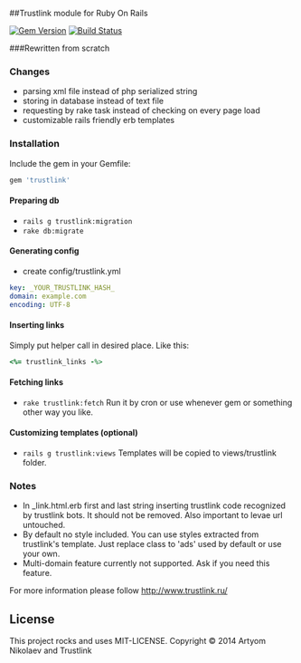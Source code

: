 ##Trustlink module for Ruby On Rails

[![Gem Version](https://badge.fury.io/rb/trustlink.png)](http://badge.fury.io/rb/trustlink)
[![Build Status](https://travis-ci.org/iRet/trustlink.png?branch=master)](https://travis-ci.org/iRet/trustlink)

###Rewritten from scratch

### Changes
* parsing xml file instead of php serialized string
* storing in database instead of text file
* requesting by rake task instead of checking on every page load
* customizable rails friendly erb templates

### Installation
Include the gem in your Gemfile:
```ruby
gem 'trustlink'
```

#### Preparing db
* `rails g trustlink:migration`
* `rake db:migrate`

#### Generating config
* create config/trustlink.yml
```yml
key: _YOUR_TRUSTLINK_HASH_
domain: example.com
encoding: UTF-8
```

#### Inserting links
Simply put helper call in desired place. Like this:
```ruby
<%= trustlink_links -%>
```

#### Fetching links
* `rake trustlink:fetch`
Run it by cron or use whenever gem or something other way you like.

#### Customizing templates (optional)
* `rails g trustlink:views`
Templates will be copied to views/trustlink folder.

### Notes
* In _link.html.erb first and last string inserting trustlink code recognized by trustlink bots. It should not be removed. Also important to levae url untouched.
* By default no style included. You can use styles extracted from trustlink's template. Just replace class to 'ads' used by default or use your own.
* Multi-domain feature currently not supported. Ask if you need this feature.

For more information please follow http://www.trustlink.ru/

License
-------
This project rocks and uses MIT-LICENSE.
Copyright © 2014 Artyom Nikolaev and Trustlink
